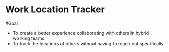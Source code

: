 # Work Location Tracker

#Goal
- To create a better experience collaborating with others in hybrid working teams
- To track the locations of others without having to reach out specifically
